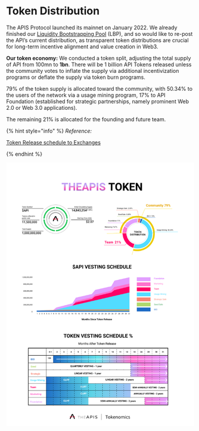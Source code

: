# Token Distribution

The APIS Protocol launched its mainnet on January 2022. We already finished our [Liquidity Bootstrapping Pool](https://theapisxyz.medium.com/instructions-for-participating-in-the-balancer-liquidity-bootstrapping-pool-blbp-for-the-apis-d83141b53f2c) (LBP), and so would like to re-post the API’s current distribution, as transparent token distributions are crucial for long-term incentive alignment and value creation in Web3.

**Our token economy:** We conducted a token split, adjusting the total supply of API from 100mn to **1bn**. There will be 1 billion API Tokens released unless the community votes to inflate the supply via additional incentivization programs or deflate the supply via token burn programs.&#x20;

79% of the token supply is allocated toward the community, with 50.34% to the users of the network via a usage mining program, 17% to API Foundation (established for strategic partnerships, namely prominent Web 2.0 or Web 3.0 applications).&#x20;

The remaining 21% is allocated for the founding and future team.

{% hint style="info" %}
_Reference:_&#x20;

[Token Release schedule to Exchanges](https://docs.google.com/spreadsheets/d/1WDQD8aU4N9zr9gmDK8jmhUuGV2L0dUY1gWiOIuSTESI/edit#gid=1525456078)


{% endhint %}



![](../../.gitbook/assets/Feishu20220414-221719.jpg)
